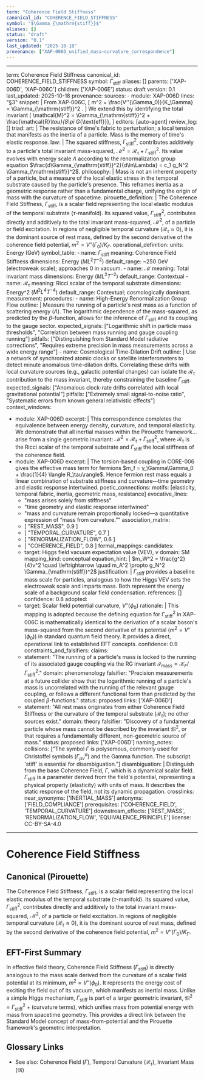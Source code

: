 ```yaml
---
term: "Coherence Field Stiffness"
canonical_id: "COHERENCE_FIELD_STIFFNESS"
symbol: "$\Gamma_{\mathrm{stiff}}$"
aliases: []
status: "draft"
version: "0.1"
last_updated: "2025-10-18"
provenance: ["XAP-006D_unified_mass–curvature_correspondence"]
---
```


---
term: Coherence Field Stiffness
canonical_id: COHERENCE_FIELD_STIFFNESS
symbol: $\Gamma_{\mathrm{stiff}}$
aliases: []
parents: ['XAP-006D', 'XAP-006C']
children: ['XAP-006E']
status: draft
version: 0.1
last_updated: 2025-10-18
provenance:
  sources:
    - module: XAP-006D
      lines: "§3"
      snippet: |
        From XAP-006C,
        \[
        m^2 = \frac{V''(\Gamma_0)}{K_\Gamma} = \Gamma_{\mathrm{stiff}}^2 .
        \]
        We extend this by identifying the total invariant
        \[
        \mathcal{M}^2
        = \Gamma_{\mathrm{stiff}}^2 + \frac{\mathcal{R}_\tau}{8\pi G_{\text{eff}}},
        \]
  editors: [auto-agent]
  review_log: []
triad:
  art: |
    The resistance of time's fabric to perturbation; a local tension that manifests as the inertia of a particle. Mass is the memory of time's elastic response.
  law: |
    The squared stiffness, $\Gamma_{\mathrm{stiff}}^2$, contributes additively to a particle's total invariant mass-squared, $\mathcal{M}^2 = \mathcal{R}_\tau + \Gamma_{\mathrm{stiff}}^2$. Its value evolves with energy scale $\Lambda$ according to the renormalization group equation $\frac{d\Gamma_{\mathrm{stiff}}^2}{d\ln\Lambda} = c_1 g_N^2 \Gamma_{\mathrm{stiff}}^2$.
  philosophy: |
    Mass is not an inherent property of a particle, but a measure of the local elastic stress in the temporal substrate caused by the particle's presence. This reframes inertia as a geometric response rather than a fundamental charge, unifying the origin of mass with the curvature of spacetime.
pirouette_definition: |
  The Coherence Field Stiffness, $\Gamma_{\mathrm{stiff}}$, is a scalar field representing the local elastic modulus of the temporal substrate ($\tau$-manifold). Its squared value, $\Gamma_{\mathrm{stiff}}^2$, contributes directly and additively to the total invariant mass-squared, $\mathcal{M}^2$, of a particle or field excitation. In regions of negligible temporal curvature ($\mathcal{R}_\tau \approx 0$), it is the dominant source of rest mass, defined by the second derivative of the coherence field potential, $m^2 = V''(\Gamma_0)/K_\Gamma$.
operational_definition:
  units: Energy (GeV)
  symbol_table:
    - name: $\Gamma_{\mathrm{stiff}}$
      meaning: Coherence Field Stiffness
      dimensions: Energy ($M L^2 T^{-2}$)
      default_range: ~250 GeV (electroweak scale); approaches 0 in vacuum.
    - name: $\mathcal{M}$
      meaning: Total invariant mass
      dimensions: Energy ($M L^2 T^{-2}$)
      default_range: Contextual
    - name: $\mathcal{R}_\tau$
      meaning: Ricci scalar of the temporal substrate
      dimensions: Energy^2 ($M^2 L^4 T^{-4}$)
      default_range: Contextual; cosmologically dominant.
  measurement:
    procedures:
      - name: High-Energy Renormalization Group Flow
        outline: |
          Measure the running of a particle's rest mass as a function of scattering energy ($\Lambda$). The logarithmic dependence of the mass-squared, as predicted by the $\beta$-function, allows for the inference of $\Gamma_{\mathrm{stiff}}$ and its coupling to the gauge sector.
        expected_signals: ["Logarithmic shift in particle mass thresholds", "Correlation between mass running and gauge coupling running"]
        pitfalls: ["Distinguishing from Standard Model radiative corrections", "Requires extreme precision in mass measurements across a wide energy range"]
      - name: Cosmological Time-Dilation Drift
        outline: |
          Use a network of synchronized atomic clocks or satellite interferometers to detect minute anomalous time-dilation drifts. Correlating these drifts with local curvature sources (e.g., galactic potential changes) can isolate the $\mathcal{R}_\tau$ contribution to the mass invariant, thereby constraining the baseline $\Gamma_{\mathrm{stiff}}$.
        expected_signals: ["Anomalous clock-rate drifts correlated with local gravitational potential"]
        pitfalls: ["Extremely small signal-to-noise ratio", "Systematic errors from known general relativistic effects"]
context_windows:
  - module: XAP-006D
    excerpt: |
      This correspondence completes the equivalence between energy density, curvature, and temporal elasticity. We demonstrate that all inertial masses within the Pirouette framework... arise from a single geometric invariant: $\mathcal{M}^2 = \mathcal{R}_\tau + \Gamma_{\mathrm{stiff}}^2$, where $\mathcal{R}_\tau$ is the Ricci scalar of the temporal substrate and $\Gamma_{\mathrm{stiff}}$ the local stiffness of the coherence field.
  - module: XAP-006D
    excerpt: |
      The torsion-based coupling in CORE-006 gives the effective mass term for fermions $m_f = y_\Gamma\Gamma_0 + \frac{1}{4} \langle R_\tau\rangle$. Hence fermion rest mass equals a linear combination of substrate stiffness and curvature—time geometry and elastic response intertwined.
poetic_connections:
  motifs: [elasticity, temporal fabric, inertia, geometric mass, resistance]
  evocative_lines:
    - "mass arises solely from stiffness"
    - "time geometry and elastic response intertwined"
    - "mass and curvature remain proportionally locked—a quantitative expression of “mass from curvature.”"
  association_matrix:
    - [ "REST_MASS", 0.9 ]
    - [ "TEMPORAL_CURVATURE", 0.7 ]
    - [ "RENORMALIZATION_FLOW", 0.6 ]
    - [ "COHERENCE_FIELD", 0.8 ]
formal_mappings:
  candidates:
    - target: Higgs field vacuum expectation value (VEV), $v$
      domain: SM
      mapping_kind: conceptual
      equation_hint: |
        $m_W^2 = \frac{g^2}{4}v^2 \quad \leftrightarrow \quad m_A^2 \propto g_N^2 \Gamma_{\mathrm{stiff}}^2$
      justification: |
        $\Gamma_{\mathrm{stiff}}$ provides a baseline mass scale for particles, analogous to how the Higgs VEV sets the electroweak scale and imparts mass. Both represent the energy scale of a background scalar field condensation.
      references: []
      confidence: 0.8
  adopted:
    - target: Scalar field potential curvature, $V''(\phi_0)$
      rationale: |
        This mapping is adopted because the defining equation for $\Gamma_{\mathrm{stiff}}^2$ in XAP-006C is mathematically identical to the derivation of a scalar boson's mass-squared from the second derivative of its potential ($m^2 = V''(\phi_0)$) in standard quantum field theory. It provides a direct, operational link to established EFT concepts.
      confidence: 0.9
constraints_and_falsifiers:
  claims:
    - statement: "The running of a particle's mass is locked to the running of its associated gauge coupling via the RG invariant $\mathcal{I}_{\text{mass}} = \mathcal{K}_F / \Gamma_{\mathrm{stiff}}^2$."
      domain: phenomenology
      falsifier: "Precision measurements at a future collider show that the logarithmic running of a particle's mass is uncorrelated with the running of the relevant gauge coupling, or follows a different functional form than predicted by the coupled $\beta$-functions."
      status: proposed
      links: ['XAP-006D']
    - statement: "All rest mass originates from either Coherence Field Stiffness or the curvature of the temporal substrate ($\mathcal{R}_\tau$); no other sources exist."
      domain: theory
      falsifier: "Discovery of a fundamental particle whose mass cannot be described by the invariant $\mathfrak{M}^2$, or that requires a fundamentally different, non-geometric source of mass."
      status: proposed
      links: ['XAP-006D']
naming_notes:
  collisions: ["The symbol $\Gamma$ is polysemous, commonly used for Christoffel symbols ($\Gamma^\alpha_{\mu\nu}$) and the Gamma function. The subscript 'stiff' is essential for disambiguation."]
  disambiguation: |
    Distinguish from the base Coherence Field, $\Gamma$, which is a dynamical scalar field. $\Gamma_{\mathrm{stiff}}$ is a parameter derived from the field's potential, representing a physical property (elasticity) with units of mass. It describes the static response of the field, not its dynamic propagation.
crosslinks:
  near_synonyms: ['INERTIAL_MASS']
  antonyms: ['FIELD_COMPLIANCE']
  prerequisites: ['COHERENCE_FIELD', 'TEMPORAL_CURVATURE']
  downstream_effects: ['REST_MASS', 'RENORMALIZATION_FLOW', 'EQUIVALENCE_PRINCIPLE']
license: CC-BY-SA-4.0
---

# Coherence Field Stiffness

## Canonical (Pirouette)
The Coherence Field Stiffness, $\Gamma_{\mathrm{stiff}}$, is a scalar field representing the local elastic modulus of the temporal substrate ($\tau$-manifold). Its squared value, $\Gamma_{\mathrm{stiff}}^2$, contributes directly and additively to the total invariant mass-squared, $\mathcal{M}^2$, of a particle or field excitation. In regions of negligible temporal curvature ($\mathcal{R}_\tau \approx 0$), it is the dominant source of rest mass, defined by the second derivative of the coherence field potential, $m^2 = V''(\Gamma_0)/K_\Gamma$.

## EFT-First Summary
In effective field theory, Coherence Field Stiffness ($\Gamma_{\mathrm{stiff}}$) is directly analogous to the mass scale derived from the curvature of a scalar field potential at its minimum, $m^2 = V''(\phi_0)$. It represents the energy cost of exciting the field out of its vacuum, which manifests as inertial mass. Unlike a simple Higgs mechanism, $\Gamma_{\mathrm{stiff}}$ is part of a larger geometric invariant, $\mathfrak{M}^2 = \Gamma_{\mathrm{stiff}}^2 + (\text{curvature terms})$, which unifies mass from potential energy with mass from spacetime geometry. This provides a direct link between the Standard Model concept of mass-from-potential and the Pirouette framework's geometric interpretation.

## Glossary Links
- See also: Coherence Field ($\Gamma$), Temporal Curvature ($\mathcal{R}_\tau$), Invariant Mass ($\mathfrak{M}$)